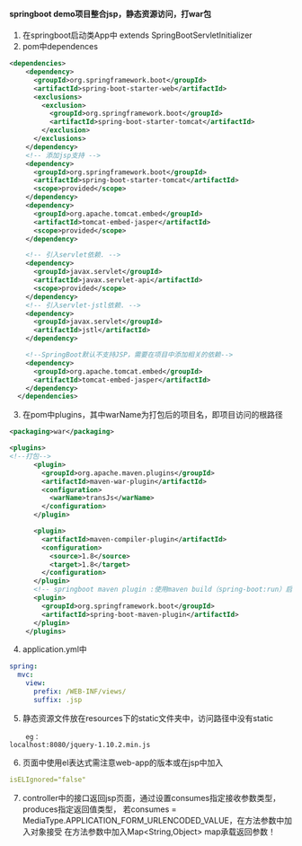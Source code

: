 #### springboot demo项目整合jsp，静态资源访问，打war包
1. 在springboot启动类App中 extends SpringBootServletInitializer
2. pom中dependences
```xml
<dependencies>
    <dependency>
      <groupId>org.springframework.boot</groupId>
      <artifactId>spring-boot-starter-web</artifactId>
      <exclusions>
        <exclusion>
          <groupId>org.springframework.boot</groupId>
          <artifactId>spring-boot-starter-tomcat</artifactId>
        </exclusion>
      </exclusions>
    </dependency>
    <!-- 添加jsp支持 -->
    <dependency>
      <groupId>org.springframework.boot</groupId>
      <artifactId>spring-boot-starter-tomcat</artifactId>
      <scope>provided</scope>
    </dependency>
    <dependency>
      <groupId>org.apache.tomcat.embed</groupId>
      <artifactId>tomcat-embed-jasper</artifactId>
      <scope>provided</scope>
    </dependency>

    <!-- 引入servlet依赖. -->
    <dependency>
      <groupId>javax.servlet</groupId>
      <artifactId>javax.servlet-api</artifactId>
      <scope>provided</scope>
    </dependency>
    <!-- 引入servlet-jstl依赖. -->
    <dependency>
      <groupId>javax.servlet</groupId>
      <artifactId>jstl</artifactId>
    </dependency>

    <!--SpringBoot默认不支持JSP，需要在项目中添加相关的依赖-->
    <dependency>
      <groupId>org.apache.tomcat.embed</groupId>
      <artifactId>tomcat-embed-jasper</artifactId>
    </dependency>
  </dependencies>
  ```
3. 在pom中plugins，其中warName为打包后的项目名，即项目访问的根路径

```xml
<packaging>war</packaging>
```
  ```xml
  <plugins>
  <!--打包-->
        <plugin>
          <groupId>org.apache.maven.plugins</groupId>
          <artifactId>maven-war-plugin</artifactId>
          <configuration>
            <warName>transJs</warName>
          </configuration>
        </plugin>
  
        <plugin>
          <artifactId>maven-compiler-plugin</artifactId>
          <configuration>
            <source>1.8</source>
            <target>1.8</target>
          </configuration>
        </plugin>
        <!-- springboot maven plugin :使用maven build（spring-boot:run）启动springboot的springApplication  -->
        <plugin>
          <groupId>org.springframework.boot</groupId>
          <artifactId>spring-boot-maven-plugin</artifactId>
        </plugin>
      </plugins>
  ```
4. application.yml中
```yaml
spring:
  mvc:
    view:
      prefix: /WEB-INF/views/
      suffix: .jsp
```
5. 静态资源文件放在resources下的static文件夹中，访问路径中没有static
```
    eg：
localhost:8080/jquery-1.10.2.min.js
```
6. 页面中使用el表达式需注意web-app的版本或在jsp中加入
```yaml
isELIgnored="false"
```
7. controller中的接口返回jsp页面，通过设置consumes指定接收参数类型，produces指定返回值类型，
若consumes = MediaType.APPLICATION_FORM_URLENCODED_VALUE，在方法参数中加入对象接受
在方法参数中加入Map<String,Object> map承载返回参数！